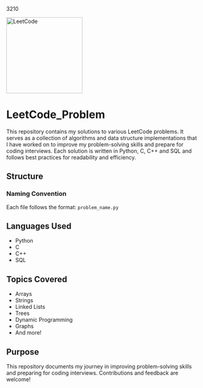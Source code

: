 3210

<img src="https://interviewguide.dev/images/leetcode.png" alt="LeetCode" width="200"/>

# LeetCode_Problem

This repository contains my solutions to various LeetCode problems. It serves as a collection of algorithms and data structure implementations that I have worked on to improve my problem-solving skills and prepare for coding interviews. Each solution is written in Python, C, C++ and SQL and follows best practices for readability and efficiency.

## Structure


### Naming Convention

Each file follows the format: `problem_name.py`

## Languages Used

- Python
- C
- C++
- SQL

## Topics Covered

- Arrays
- Strings
- Linked Lists
- Trees
- Dynamic Programming
- Graphs
- And more!

## Purpose

This repository documents my journey in improving problem-solving skills and preparing for coding interviews. Contributions and feedback are welcome!
